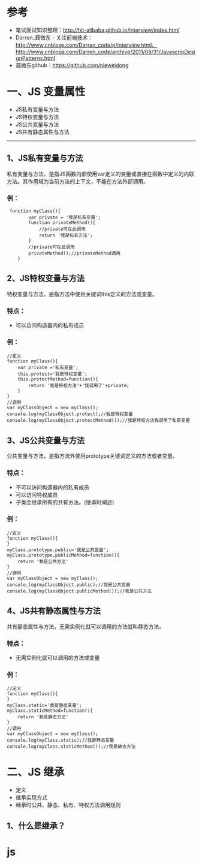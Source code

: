 # 参考

* 笔试面试知识整理：http://hit-alibaba.github.io/interview/index.html
* Darren_聂微东 - 关注前端技术：http://www.cnblogs.com/Darren_code/p/interview.html、http://www.cnblogs.com/Darren_code/archive/2011/08/31/JavascripDesignPatterns.html
* 聂微东github：https://github.com/nieweidong
# 一、JS 变量属性

* JS私有变量与方法
* JS特权变量与方法
* JS公共变量与方法
* JS共有静态属性与方法

***
## 1、JS私有变量与方法
   私有变量与方法，是指JS函数内部使用var定义的变量或直接在函数中定义的内联方法。其作用域为当前方法的上下文，不能在方法外部调用。
### 例：
```JS
 function myClass(){
        var private = '我是私有变量';
        function privateMethod(){
            //private可在此调用
            return '我是私有方法';
        }
        //private可在此调用
        privateMethod();//privateMethod调用
    }
```
## 2、JS特权变量与方法
  特权变量与方法，是指方法中使用关键词this定义的方法或变量。
### 特点：
* 可以访问构造器内的私有成员
### 例：
```JS
//定义
function myClass(){
    var private ='私有变量';
    this.protect='我是特权变量';
    this.protectMethod=function(){
        return '我是特权方法'+'我调用了'+private;
    }
}
//调用
var myClassObject = new myClass();
console.log(myClassObject.protect);//我是特权变量
console.log(myClassObject.protectMethod());//我是特权方法我调用了私有变量
```

## 3、JS公共变量与方法
   公共变量与方法，是指方法外使用prototype关键词定义的方法或者变量。
### 特点：
* 不可以访问构造器内的私有成员
* 可以访问特权成员
* 子类会继承所有的共有方法。(继承时阐述)
### 例：
```JS
//定义
function myClass(){
}
myClass.prototype.public='我是公共变量';
myClass.prototype.publicMethod=function(){
    return '我是公共方法'
}
//调用
var myClassObject = new myClass();
console.log(myClassObject.public);//我是公共变量
console.log(myClassObject.publicMethod());//我是公共方法
```
## 4、JS共有静态属性与方法
   共有静态属性与方法，无需实例化就可以调用的方法就叫静态方法。
### 特点：
* 无需实例化就可以调用的方法或变量
### 例：
```JS
//定义
function myClass(){
}
myClass.static='我是静态变量';
myClass.staticMethod=function(){
    return '我是静态方法'
}
//调用
var myClassObject = new myClass();
console.log(myClass.static);//我是静态变量
console.log(myClass.staticMethod());//我是静态方法
```
# 二、JS 继承
* 定义
* 继承实现方式
* 继承时公共、静态、私有、特权方法调用规则
## 1、什么是继承？
# js
